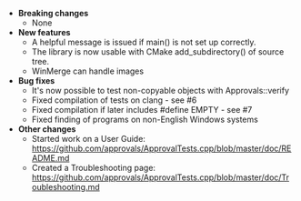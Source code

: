 * **Breaking changes**
    * None
* **New features**
    * A helpful message is issued if main() is not set up correctly.
    * The library is now usable with CMake add_subdirectory() of source tree.
    * WinMerge can handle images
* **Bug fixes**
    * It's now possible to test non-copyable objects with Approvals::verify
    * Fixed compilation of tests on clang - see #6
    * Fixed compilation if later includes #define EMPTY - see #7
    * Fixed finding of programs on non-English Windows systems
* **Other changes**
    * Started work on a User Guide: https://github.com/approvals/ApprovalTests.cpp/blob/master/doc/README.md
    * Created a Troubleshooting page: https://github.com/approvals/ApprovalTests.cpp/blob/master/doc/Troubleshooting.md
